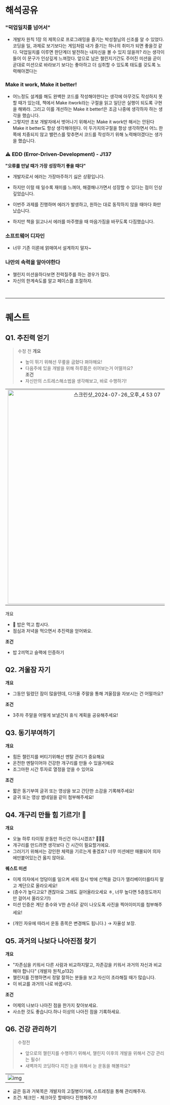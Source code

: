 # 해석공유

### "덕업일치를 넘어서"

- 개발자 원칙 1장 의 제목으로 프로그래밍을 즐기는 박성철님의 신조를 알 수 있었다. 코딩을 일, 과제로 보기보다는 게임처럼 내가 즐기는 하나의 취미가 되면 좋을것 같다. 덕업일치를 이루면 한단계더 발전하는 내자신을 볼 수 있지 않을까? 라는 생각이 들어 이 문구가 인상깊게 느껴젔다. 앞으로 남은 챌린지기간도 주어진 미션을 곧이 곧대로 미션으로 바라보기 보다는 좋아하고 더 심취할 수 있도록 태도를 갖도록 노력해야겠다는

### Make it work, Make it better!

- 어느정도 설계를 해도 완벽한 코드를 작성해야한다는 생각에 아무것도 작성하지 못할 때가 있는데, 책에서 Make itwork라는 구절을 읽고 일단은 실행이 되도록 구현을 해봐라. 그리고 이를 개선하는 Make it better!은 조금 나중에 생각하자 하는 생각을 했습니다.
- 그렇지만 초보 개발자에서 벗어나기 위해서는 Make it work만 해서는 안된다 Make it better도 항상 생각해야된다. 이 두가지의구절을 항상 생각하면서 어느 한쪽에 치중되지 않고 밸런스를 맞추면서 코드를 작성하기 위해 노력해야겠다는 생가을 했습니다.

### ⚠️ EDD (Error-Driven-Development) - J137

**"오류를 만날 때가 가장 성장하기 좋을 때다"**

- 개발자로서 에러는 가장마주하기 싫은 상황입니다.

- 하지만 이럴 때 일수록 재미를 느껴야, 해결해나가면서 성장할 수 있다는 점이 인상깊었습니다.

- 이번주 과제를 진행하며 에러가 발생하고, 원하는 대로 동작하지 않을 때마다 화만 났습니다.

- 하지만 책을 읽고나서 에러를 마주했을 때 마음가짐을 바꾸도록 다짐했습니다.

### 소프트웨어 디자인

- 너무 기존 이론에 얽매여서 설계하지 말자~

### 나만의 속력을 알아야한다

- 챌린지 미션을하다보면 전력질주를 하는 경우가 많다.
- 자신의 한계속도를 알고 페이스를 조절하자.

<br/>
<hr/>

# 퀘스트

## Q1. 추진력 얻기

> 수정 전
> **개요**
>    - 높이 뛰기 위해선 무릎을 굽혔다 펴야해요!
>    - 다음주에 있을 개발을 위해 하루쯤은 쉬어보는거 어떨까요?  
> **조건** 
>    -  자신만의 스트레스해소법을 생각해보고, 바로 수행하기!
  
||
|:---:|
|<img width="675" alt="스크린샷_2024-07-26_오후_4 53 07" src="https://github.com/user-attachments/assets/49f3b3ee-2bb8-43ae-baf2-38bd7b0935fc">|

개요 

- 🍚 밥은 먹고 합시다.
- 점심과 저녁을 먹으면서 추진력을 얻어봐요.

**조건** 

- 밥 2끼먹고 슬랙에 인증하기



## Q2. 겨울잠 자기

**개요**

- 그동안 밀렸던 잠이 많을텐데, 다가올 주말을 통해 겨울잠을 자보시는 건 어떨까요?

**조건**

- 3주차 주말을 어떻게 보낼건지 휴식 계획을 공유해주세요!


## Q3. 동기부여하기

**개요**

- 힘든 챌린지를 버티기위해선 멘탈 관리가 중요해요
- 온전한 멘탈이어야 건강한 개구리를 만들 수 있을거에요
- 조그마한 시간 투자로 열정을 얻을 수 있어요

**조건**

- 짧은 동기부여 글귀 또는 영상을 보고 간단한 소감을 기록해주세요!
- 글귀 또는 영상 썸네일을 같이 첨부해주세요!

## Q4. 개구리 만들 힘 기르기! 💪

**개요**

- 오늘 하루 타이핑 운동만 하신건 아니시겠죠? 👨🏻‍💻
- 개구리를 만드려면 생각보다 긴 시간이 필요할거에요.
- 그러기기 위해서는 강인한 체력을 기르는게 좋겠죠? 너무 미션에만 매몰되어 의자에만붙어있는건 옳지 않아요.

**퀘스트 미션**

- 이제 의자에서 엉덩이를 일으켜 세워 잠시 밖에 산책을 갔다가 엘리베이터를타지 말고 계단으로 올라오세요!
- (층수가 높다고요? 괜찮아요 그래도 걸어올라오세요 ㅎ, 너무 높다면 5층정도까지만 걸어서 올라오기!)
- 미션 인증은 계단 층수와 V한 손이✌️ 같이 나오도록 사진을 찍어이미지를 첨부해주세요!
    
+  (개인 자유에 따라서 운동 종목은 변경해도 됩니다.) → 자율성 보장.
    

## Q5. 과거의 나보다 나아진점 찾기

**개요**

- "자존심을 키워서 다른 사람과 비교하지말고, 자존감을 키워서 과거의 자신과 비교해야 합니다" (개발자 원칙,p132)
- 챌린지를 진행하면서 정말 잘하는 분들을 보고 자신이 초라해질 때가 많습니다.
- 이 비교를 과거의 나로 바꿉시다.

**조건**

- 어제의 나보다 나아진 점을 한가지 찾아보세요.
- 사소한 것도 좋습니다.하나 이상의 나아진 점을 기록하세요.

## Q6. 건강 관리하기

> 수정전
>    - 앞으로의 챌린지를 수행하기 위해서, 챌린지 이후의 개발을 위해서 건강 관리는 필수!
>    - 새벽까지 코딩하다 지친 눈을 위해서 눈 운동을 해볼까요?

||
|:---:|
|![img](https://github.com/user-attachments/assets/b1635233-e9bf-4d4c-94c2-1545b6a6fb37)|


- 굽은 등과 거북목은 개발자의 고질병이기에, 스트레칭을 통해 관리해주자.
- 조건: 체크인 - 체크아웃 할때마다 진행해주기!


